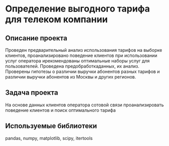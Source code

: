 # Определение выгодного тарифа для телеком компании
## Описание проекта
Проведен предварительный анализ использования тарифов на выборке клиентов, проанализировано поведение клиентов при использовании услуг оператора ирекомендованы оптимальные наборы услуг для пользователей. Проведена предобработкаданных, их анализ. Проверены гипотезы о различии выручки абонентов разных тарифов и различии выручки абонентов из Москвы и других регионов.
## Задача проекта
На основе данных клиентов оператора сотовой связи проанализировать поведение клиентов и поиск оптимального тарифа
## Используемые библиотеки
pandas, numpy, matplotlib, scipy, itertools

